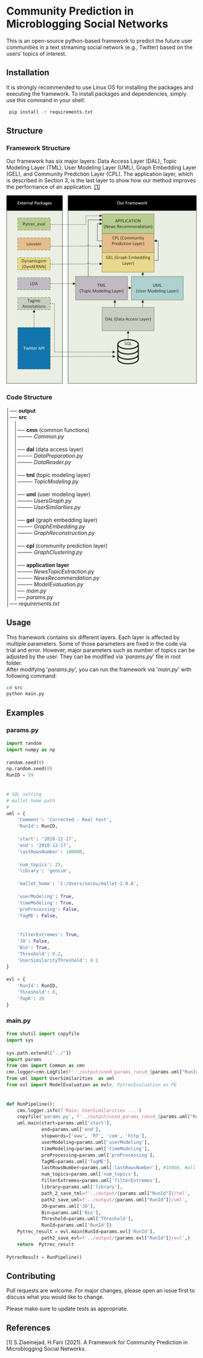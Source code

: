 
# Community Prediction in Microblogging Social Networks

This is an open-source python-based framework to predict the future user communities in a text streaming social network (e.g., Twitter) based on the users’ topics of interest.

## Installation

It is strongly recommended to use Linux OS for installing the packages and executing the framework. To install packages and dependencies, simply use this command in your shell:

```bash
 pip install -r requirements.txt
```

## Structure

### Framework Structure
Our framework has six major layers: Data Access Layer (DAL),
Topic Modeling Layer (TML), User Modeling Layer (UML), Graph
Embedding Layer (GEL), and Community Prediction Layer (CPL).
The application layer, which is described in Section 3, is the last
layer to show how our method improves the performance of an application. [[1]](#1)

![image info](fig1.png "T")


### Code Structure
│── **output**\
│── **src**\
│&nbsp;&nbsp;&nbsp;│\
│&nbsp;&nbsp;&nbsp;│── **cmn** (common functions)\
│&nbsp;&nbsp;&nbsp;│──── *Common.py*\
│&nbsp;&nbsp;&nbsp;│\
│&nbsp;&nbsp;&nbsp;│── **dal**  (data access layer)\
│&nbsp;&nbsp;&nbsp;│──── *DataPreparation.py*\
│&nbsp;&nbsp;&nbsp;│──── *DataReader.py*\
│&nbsp;&nbsp;&nbsp;│\
│&nbsp;&nbsp;&nbsp;│── **tml**  (topic modeling layer)\
│&nbsp;&nbsp;&nbsp;│──── *TopicModeling.py*\
│&nbsp;&nbsp;&nbsp;│\
│&nbsp;&nbsp;&nbsp;│── **uml** (user modeling layer)\
│&nbsp;&nbsp;&nbsp;│──── *UsersGraph.py*\
│&nbsp;&nbsp;&nbsp;│──── *UserSimilarities.py*\
│&nbsp;&nbsp;&nbsp;│\
│&nbsp;&nbsp;&nbsp;│── **gel** (graph embedding layer)\
│&nbsp;&nbsp;&nbsp;│──── *GraphEmbedding.py*\
│&nbsp;&nbsp;&nbsp;│──── *GraphReconstruction.py*\
│&nbsp;&nbsp;&nbsp;│\
│&nbsp;&nbsp;&nbsp;│── **cpl** (community prediction layer)\
│&nbsp;&nbsp;&nbsp;│──── *GraphClustering.py*\
│&nbsp;&nbsp;&nbsp;│\
│&nbsp;&nbsp;&nbsp;│── **application layer**\
│&nbsp;&nbsp;&nbsp;│──── *NewsTopicExtraction.py*\
│&nbsp;&nbsp;&nbsp;│──── *NewsRecommendation.py*\
│&nbsp;&nbsp;&nbsp;│──── *ModelEvaluation.py*\
│&nbsp;&nbsp;&nbsp;│── *main.py*\
│&nbsp;&nbsp;&nbsp;│── *params.py*\
│── *requirements.txt*


## Usage
This framework contains six different layers. Each layer is affected by multiple parameters.
Some of those parameters are fixed in the code via trial and error. However, major parameters such as number of topics can be adjusted by the user.
They can be modified via '*params.py*' file in root folder.\
After modifying '*params.py*', you can run the framework via '*main.py*' with following command:
```bash
cd src
python main.py
```
## Examples
### **params.py**
```python
import random
import numpy as np

random.seed(0)
np.random.seed(0)
RunID = 59


# SQL setting
# mallet home path
#
uml = {
    'Comment': 'Corrected - Real test',
    'RunId': RunID,

    'start': '2010-12-17',
    'end': '2010-12-17',
    'lastRowsNumber': 100000,

    'num_topics': 25,
    'library': 'gensim',

    'mallet_home': 'C:/Users/sorou/mallet-2.0.8',

    'userModeling': True,
    'timeModeling': True,
    'preProcessing': False,
    'TagME': False,
     

    'filterExtremes': True,
    'JO': False,
    'Bin': True,
    'Threshold': 0.2,
    'UserSimilarityThreshold': 0.2
}

evl = {
    'RunId': RunID,
    'Threshold': 0,
    'TopK': 20
}
```

### **main.py**
```python
from shutil import copyfile
import sys

sys.path.extend(["../"])
import params
from cmn import Common as cmn
cmn.logger=cmn.LogFile(f'../output/used_params_runid_{params.uml["RunId"]}.log')
from uml import UserSimilarities  as uml
from evl import ModelEvaluation as evl#, PytrecEvaluation as PE


def RunPipeline():
    cmn.logger.info(f'Main: UserSimilarities ...')
    copyfile('params.py', f'../output/used_params_runid_{params.uml["RunId"]}.py')
    uml.main(start=params.uml['start'],
             end=params.uml['end'],
             stopwords=['www', 'RT', 'com', 'http'],
             userModeling=params.uml['userModeling'],
             timeModeling=params.uml['timeModeling'],
             preProcessing=params.uml['preProcessing'],
             TagME=params.uml['TagME'],
             lastRowsNumber=params.uml['lastRowsNumber'], #10000, #all rows = 0
             num_topics=params.uml['num_topics'],
             filterExtremes=params.uml['filterExtremes'],
             library=params.uml['library'],
             path_2_save_tml=f'../output/{params.uml["RunId"]}/tml',
             path2_save_uml=f'../output/{params.uml["RunId"]}/uml',
             JO=params.uml['JO'],
             Bin=params.uml['Bin'],
             Threshold=params.uml['Threshold'],
             RunId=params.uml['RunId'])
    Pytrec_result = evl.main(RunId=params.evl['RunId'],
             path2_save_evl=f'../output/{params.evl["RunId"]}/evl',)
    return  Pytrec_result

PytrecResult = RunPipeline()


```

## Contributing
Pull requests are welcome. For major changes, please open an issue first to discuss what you would like to change.

Please make sure to update tests as appropriate.


## References
<a id="1">[1]</a>  S.Ziaeinejad, H.Fani (2021). 
A Framework for Community Prediction in Microblogging
Social Networks.

